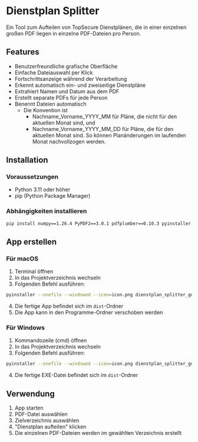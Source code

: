 # Dienstplan Splitter

Ein Tool zum Aufteilen von TopSecure Dienstplänen, die in einer einzelnen großen PDF liegen in einzelne PDF-Dateien pro Person.

## Features
- Benutzerfreundliche grafische Oberfläche
- Einfache Dateiauswahl per Klick
- Fortschrittsanzeige während der Verarbeitung
- Erkennt automatisch ein- und zweiseitige Dienstpläne
- Extrahiert Namen und Datum aus dem PDF
- Erstellt separate PDFs für jede Person
- Benennt Dateien automatisch
  - Die Konvention ist
    - Nachname_Vorname_YYYY_MM für Pläne, die nicht für den aktuellen Monat sind, und
    - Nachname_Vorname_YYYY_MM_DD für Pläne, die für den aktuellen Monat sind. So können Planänderungen im laufenden Monat nachvollzogen werden.  

## Installation

### Voraussetzungen
- Python 3.11 oder höher
- pip (Python Package Manager)

### Abhängigkeiten installieren
```bash
pip install numpy==1.26.4 PyPDF2==3.0.1 pdfplumber==0.10.3 pyinstaller
```

## App erstellen

### Für macOS
1. Terminal öffnen
2. In das Projektverzeichnis wechseln
3. Folgenden Befehl ausführen:
```bash
pyinstaller --onefile --windowed --icon=icon.png dienstplan_splitter_gui.py
```
4. Die fertige App befindet sich im `dist`-Ordner
5. Die App kann in den Programme-Ordner verschoben werden

### Für Windows
1. Kommandozeile (cmd) öffnen
2. In das Projektverzeichnis wechseln
3. Folgenden Befehl ausführen:
```bash
pyinstaller --onefile --windowed --icon=icon.png dienstplan_splitter_gui.py
```
4. Die fertige EXE-Datei befindet sich im `dist`-Ordner

## Verwendung
1. App starten
2. PDF-Datei auswählen
3. Zielverzeichnis auswählen
4. "Dienstplan aufteilen" klicken
5. Die einzelnen PDF-Dateien werden im gewählten Verzeichnis erstellt 
